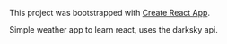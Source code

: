 This project was bootstrapped with [Create React App](https://github.com/facebookincubator/create-react-app).

Simple weather app to learn react, uses the darksky api.